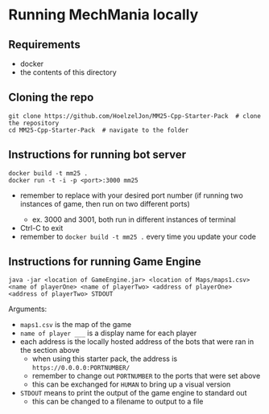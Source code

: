 # Running MechMania locally

## Requirements
- docker
- the contents of this directory

## Cloning the repo
```
git clone https://github.com/HoelzelJon/MM25-Cpp-Starter-Pack  # clone the repository
cd MM25-Cpp-Starter-Pack  # navigate to the folder
```

## Instructions for running bot server
```
docker build -t mm25 .
docker run -t -i -p <port>:3000 mm25
```
- remember to replace <port> with your desired port number (if running two instances of game, then run on two different ports)
  - ex. 3000 and 3001, both run in different instances of terminal
- Ctrl-C to exit
- remember to `docker build -t mm25 .` every time you update your code

## Instructions for running Game Engine
```
java -jar <location of GameEngine.jar> <location of Maps/maps1.csv> <name of playerOne> <name of playerTwo> <address of playerOne> <address of playerTwo> STDOUT
```
Arguments:
- `maps1.csv` is the map of the game
- `name of player ___` is a display name for each player
- each address is the locally hosted address of the bots that were ran in the section above
  - when using this starter pack, the address is `https://0.0.0.0:PORTNUMBER/`
  - remember to change out `PORTNUMBER` to the ports that were set above
  - this can be exchanged for `HUMAN` to bring up a visual version
- `STDOUT` means to print the output of the game engine to standard out
  - this can be changed to a filename to output to a file
